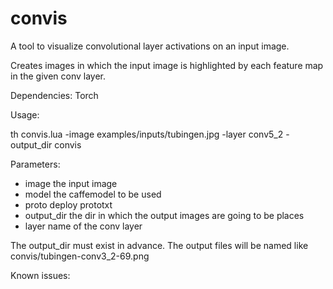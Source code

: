 # convis
A tool to visualize convolutional layer activations on an input image.  

Creates images in which the input image is highlighted by each feature map in the given conv layer.

Dependencies: Torch

Usage:

 th convis.lua -image examples/inputs/tubingen.jpg -layer conv5_2 -output_dir convis
 
 Parameters:
 
- image  the input image
- model  the caffemodel to be used
- proto  deploy prototxt
- output_dir the dir in which the output images are going to be places
- layer name of the conv layer

The output_dir must exist in advance. The output files will be named like convis/tubingen-conv3_2-69.png

Known issues:
